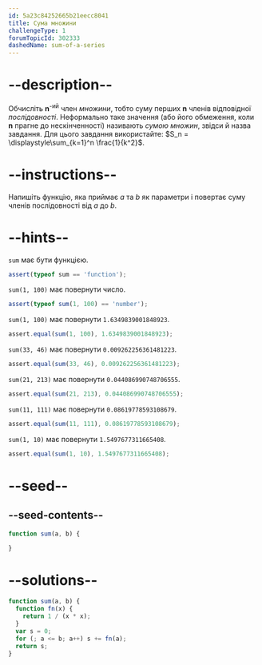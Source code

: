```yaml
---
id: 5a23c84252665b21eecc8041
title: Сума множини
challengeType: 1
forumTopicId: 302333
dashedName: sum-of-a-series
---
```


# --description--

Обчисліть **n**<sup>-ий</sup> член <em>множини</em>, тобто суму перших **n** членів відповідної <em>послідовності</em>. Неформально таке значення (або його обмеження, коли **n** прагне до нескінченності) називають *сумою множин*, звідси й назва завдання. Для цього завдання використайте: $S_n = \displaystyle\sum_{k=1}^n \frac{1}{k^2}$.

# --instructions--

Напишіть функцію, яка приймає $a$ та $b$ як параметри і повертає суму членів послідовності від $a$ до $b$.

# --hints--

`sum` має бути функцією.

```js
assert(typeof sum == 'function');
```

`sum(1, 100)` має повернути число.

```js
assert(typeof sum(1, 100) == 'number');
```

`sum(1, 100)` має повернути `1.6349839001848923`.

```js
assert.equal(sum(1, 100), 1.6349839001848923);
```

`sum(33, 46)` має повернути `0.009262256361481223`.

```js
assert.equal(sum(33, 46), 0.009262256361481223);
```

`sum(21, 213)` має повернути `0.044086990748706555`.

```js
assert.equal(sum(21, 213), 0.044086990748706555);
```

`sum(11, 111)` має повернути `0.08619778593108679`.

```js
assert.equal(sum(11, 111), 0.08619778593108679);
```

`sum(1, 10)` має повернути `1.5497677311665408`.

```js
assert.equal(sum(1, 10), 1.5497677311665408);
```

# --seed--

## --seed-contents--

```js
function sum(a, b) {

}
```

# --solutions--

```js
function sum(a, b) {
  function fn(x) {
    return 1 / (x * x);
  }
  var s = 0;
  for (; a <= b; a++) s += fn(a);
  return s;
}
```
